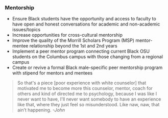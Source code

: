 ### Mentorship

* Ensure Black students have the opportunity and access to faculty to have open and honest conversations for academic and non-academic issues/topics
* Increase opportunities for cross-cultural mentorship
* Improve the quality of the Morrill Scholars Program (MSP) mentor-mentee relationship beyond the 1st and 2nd years
* Implement a peer mentor program connecting current Black OSU students on the Columbus campus with those changing from a regional campus
* Create or revive a formal Black male-specific peer mentorship program with stipend for mentors and mentees

<blockquote>So that's a piece [poor experience with white counselor] that motivated me to become more this counselor, mentor, coach for others and kind of directed me to psychology, because I was like I never want to have, I'll never want somebody to have an experience like that, where they just feel so misunderstood. Like naw, naw, that ain’t happening.
<cite>-John</cite>
</blockquote>
